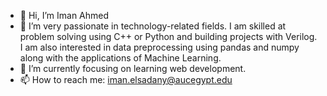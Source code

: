- 👋 Hi, I’m Iman Ahmed
- 👀 I’m very passionate in technology-related fields. I am skilled at problem solving using C++ or Python and building projects with Verilog. I am also interested in data preprocessing using pandas and numpy along with the applications of Machine Learning.
- 🌱 I’m currently focusing on learning web development.
- 📫 How to reach me: iman.elsadany@aucegypt.edu
